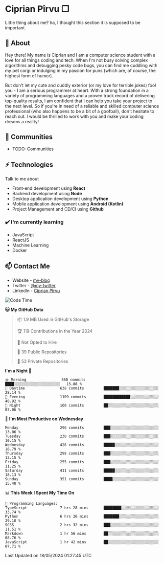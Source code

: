 # Ciprian Pîrvu ❐

Little thing about me? ha, I thought this section it is supposed to be important.

## 🧐 About

Hey there! My name is Ciprian and I am a computer science student with a love for all things coding and tech. When I'm not busy solving complex algorithms and debugging pesky code bugs, you can find me cuddling with my pet corgi or indulging in my passion for puns (which are, of course, the highest form of humor).

But don't let my cute and cuddly exterior (or my love for terrible jokes) fool you - I am a serious programmer at heart. With a strong foundation in a variety of programming languages and a proven track record of delivering top-quality results, I am confident that I can help you take your project to the next level. So if you're in need of a reliable and skilled computer science professional (who also happens to be a bit of a goofball), don't hesitate to reach out. I would be thrilled to work with you and make your coding dreams a reality!

## 👯 Communities

-   TODO: Communities

## ⚡ Technologies

Talk to me about

-   Front-end development using **React**
-   Backend development using **Node**
-   Desktop application development using **Python**
-   Mobile application development using **Android (Kotlin)**
-   Project Management and CD/CI using **Github**

### ✔️ I'm currently learning

-   JavaScript
-   ReactJS
-   Machine Learning
-   Docker

## 📫 Contact Me

-   Website - [my-blog]()
-   Twitter - [@my-twitter]()
-   LinkedIn - [Ciprian Pîrvu](https://www.linkedin.com/in/p%C3%AErvu-ciprian-cristian-4415991b1/)

<!--START_SECTION:waka-->
![Code Time](http://img.shields.io/badge/Code%20Time-2%2C061%20hrs%2011%20mins-blue)

**🐱 My GitHub Data** 

> 📦 1.9 MB Used in GitHub's Storage 
 > 
> 🏆 119 Contributions in the Year 2024
 > 
> 🚫 Not Opted to Hire
 > 
> 📜 39 Public Repositories 
 > 
> 🔑 53 Private Repositories 
 > 
**I'm a Night 🦉** 

```text
🌞 Morning                360 commits         ████░░░░░░░░░░░░░░░░░░░░░   15.88 % 
🌆 Daytime                638 commits         ███████░░░░░░░░░░░░░░░░░░   28.14 % 
🌃 Evening                1109 commits        ████████████░░░░░░░░░░░░░   48.92 % 
🌙 Night                  160 commits         ██░░░░░░░░░░░░░░░░░░░░░░░   07.06 % 
```
📅 **I'm Most Productive on Wednesday** 

```text
Monday                   296 commits         ███░░░░░░░░░░░░░░░░░░░░░░   13.06 % 
Tuesday                  230 commits         ███░░░░░░░░░░░░░░░░░░░░░░   10.15 % 
Wednesday                426 commits         █████░░░░░░░░░░░░░░░░░░░░   18.79 % 
Thursday                 298 commits         ███░░░░░░░░░░░░░░░░░░░░░░   13.15 % 
Friday                   255 commits         ███░░░░░░░░░░░░░░░░░░░░░░   11.25 % 
Saturday                 411 commits         █████░░░░░░░░░░░░░░░░░░░░   18.13 % 
Sunday                   351 commits         ████░░░░░░░░░░░░░░░░░░░░░   15.48 % 
```


📊 **This Week I Spent My Time On** 

```text
💬 Programming Languages: 
TypeScript               7 hrs 28 mins       ████████░░░░░░░░░░░░░░░░░   33.74 % 
Python                   6 hrs 26 mins       ███████░░░░░░░░░░░░░░░░░░   29.10 % 
SCSS                     2 hrs 32 mins       ███░░░░░░░░░░░░░░░░░░░░░░   11.51 % 
Markdown                 1 hr 56 mins        ██░░░░░░░░░░░░░░░░░░░░░░░   08.76 % 
JavaScript               1 hr 42 mins        ██░░░░░░░░░░░░░░░░░░░░░░░   07.71 % 
```


 Last Updated on 18/05/2024 01:27:45 UTC
<!--END_SECTION:waka-->
